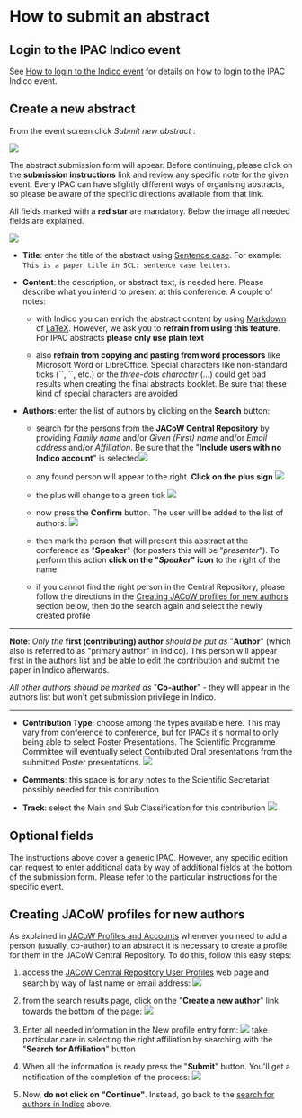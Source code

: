 # How to submit an abstract

## Login to the IPAC Indico event

See [How to login to the Indico event](JACoWlogin.md) for details on how to login to the IPAC Indico event.

## Create a new abstract

From the event screen click *Submit new abstract* :

![](../InvitedOrals/img/abstract_submit_button.png)

The abstract submission form will appear. Before continuing, please click on the **submission instructions** link and review any specific note for the given event. Every IPAC can have slightly different ways of organising abstracts, so please be aware of the specific directions available from that link.

All fields marked with a **red star** are mandatory. Below the image all needed fields are explained.

![](../InvitedOrals/img/abstract_submission_form.png)

* **Title**: enter the title of the abstract using [Sentence case](https://writer.com/blog/sentence-case/). For example: `This is a paper title in SCL: sentence case letters`.

* **Content**: the description, or abstract text, is needed here. Please describe what you intend to present at this conference. A couple of notes: 
  
    * with Indico you can enrich the abstract content by using [Markdown](https://www.markdownguide.org) of [LaTeX](https://www.latex-project.org). However, we ask you to **refrain from using this feature**. For IPAC abstracts **please only use plain text**  
  
    * also **refrain from copying and pasting from word processors** like Microsoft Word or LibreOffice. Special characters like non-standard ticks (``, ´´, etc.) or the *three-dots character* (...) could get bad results when creating the final abstracts booklet. Be sure that these kind of special characters are avoided

* **Authors**: enter the list of authors by clicking on the **Search** button:
  
    * search for the persons from the **JACoW Central Repository** by providing *Family name* and/or *Given (First) name* and/or *Email address* and/or *Affiliation*. Be sure that the "**Include users with no Indico account**" is selected![](../InvitedOrals/img/author_search.png)
  
    * any found person will appear to the right. **Click on the plus sign**
      ![](../InvitedOrals/img/author_add_1.png)
  
    * the plus will change to a green tick ![](../InvitedOrals/img/author_add_2.png)
  
    * now press the **Confirm** button. The user will be added to the list of authors: 
      ![](img/author_add_3.png)
  
    * then mark the person that will present this abstract at the conference as "**Speaker**" (for posters this will be "*presenter*"). To perform this action  **click on the "*Speaker*" icon** to the right of the name
  
    * if you cannot find the right person in the Central Repository, please follow the directions in the [Creating JACoW profiles for new authors](#creating-jacow-profiles-for-new-authors) section below, then do the search again and select the newly created profile

---

**Note**: *Only the* **first (contributing) author** *should be put as* "**Author**" (which also is referred to as "primary author" in Indico). This person will appear first in the authors list and be able to edit the contribution and submit the paper in Indico afterwards.

*All other authors should be marked as* "**Co-author**" - they will appear in the authors list but won't get submission privilege in Indico.

---

* **Contribution Type**: choose among the types available here. This may vary from conference to conference, but for IPACs it's normal to only being able to select Poster Presentations. The Scientific Programme Committee will eventually select Contributed Oral presentations from the submitted Poster presentations.
  ![](./img/PresentationType.png)

* **Comments**: this space is for any notes to the Scientific Secretariat possibly needed for this contribution

* **Track**: select the Main and Sub Classification for this contribution
  ![](img/tracks.png)

## Optional fields

The instructions above cover a generic IPAC. However, any specific edition can request to enter additional data by way of additional fields at the bottom of the submission form. Please refer to the particular instructions for the specific event. 

## Creating JACoW profiles for new authors

As explained in [JACoW Profiles and Accounts](JACoWlogin.md#your-jacow-account) whenever you need to add a person (usually, co-author) to an abstract it is necessary to create a profile for them in the JACoW Central Repository. To do this, follow this easy steps:

1. access the [JACoW Central Repository User Profiles](https://oraweb.cern.ch/pls/jacow/profile.find_author?abs_id=1001) web page and search by way of last name or email address:
   ![](img/ProfilesSearch.png)

2. from the search results page, click on the "**Create a new author**" link towards the bottom of the page:
   ![](img/ProfileSearchResults.png)

3. Enter all needed information in the New profile entry form:
   ![](img/NewProfileForm.png)
   take particular care in selecting the right affiliation by searching with the "**Search for Affiliation**" button

4. When all the information is ready press the "**Submit**" button. You'll get a notification of the completion of the process:
   ![](img/ProfileAdded.png)

5. Now, **do not click on "Continue"**. Instead, go back to the [search for authors in Indico](#create-a-new-abstract) above.
